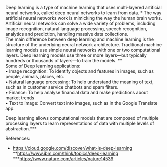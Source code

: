Deep learning is a type of machine learning that uses multi-layered artificial neural networks, called deep neural networks to learn from data. * 
The way artificial neural networks work is mimicking the way the human brain works. Artificial neural networks can solve a wide variety of problems, including image recognition, natural language processing, speech recognition, analytics and prediction, handling massive data collections.  
The main difference between deep learning and machine learning is the structure of the underlying neural network architecture. Traditional machine learning models use simple neural networks with one or two computational layers. Deep learning models use three or more layers—but typically hundreds or thousands of layers—to train the models. **  
Some of Deep learning applications:   
•	Image recognition: To identify objects and features in images, such as people, animals, places, etc.  
•	Natural language processing: To help understand the meaning of text, such as in customer service chatbots and spam filters.  
•	Finance: To help analyse financial data and make predictions about market trends  
•	Text to image: Convert text into images, such as in the Google Translate app.  


Deep learning allows computational models that are composed of multiple processing layers to learn representations of data with multiple levels of abstraction.***  


References:  
* https://cloud.google.com/discover/what-is-deep-learning  
**https://www.ibm.com/think/topics/deep-learning  
***https://www.nature.com/articles/nature14539  
